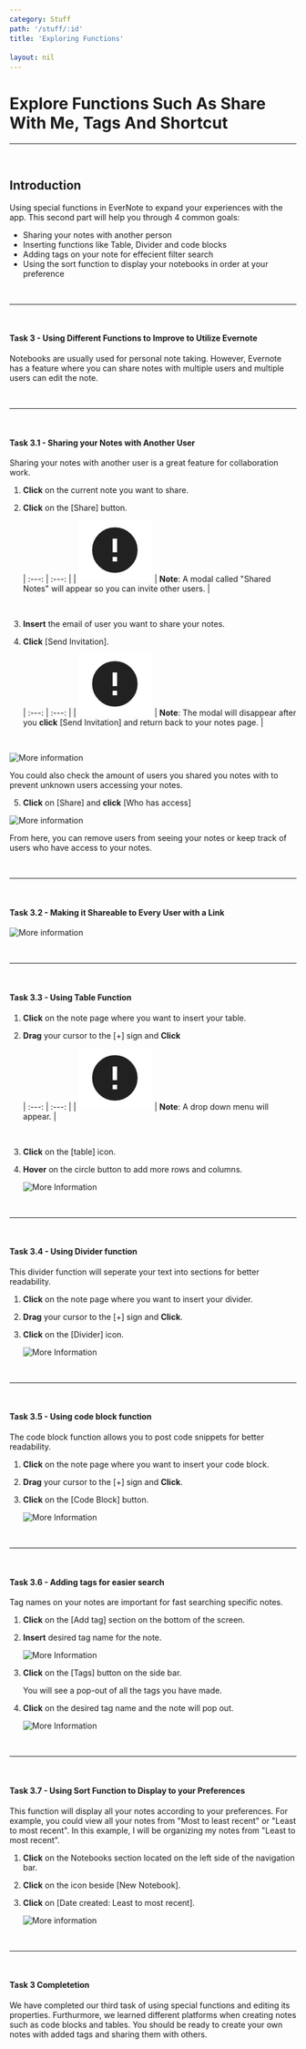 ```yaml
---
category: Stuff
path: '/stuff/:id'
title: 'Exploring Functions'

layout: nil
---
```


# Explore Functions Such As Share With Me, Tags And Shortcut

___

<br>

## Introduction

Using special functions in EverNote to expand your experiences with the app. This second part will help you through 4 common goals:

- Sharing your notes with another person
- Inserting functions like Table, Divider and code blocks
- Adding tags on your note for effecient filter search
- Using the sort function to display your notebooks in order at your preference

<br>

___

<br>

#### Task 3 - Using Different Functions to Improve to Utilize Evernote

Notebooks are usually used for personal note taking. However, Evernote has a feature where you can share notes with multiple users and multiple users can edit the note.

<br>

___

<br>

#### Task 3.1 - Sharing your Notes with Another User

Sharing your notes with another user is a great feature for collaboration work.

1. **Click** on the current note you want to share.

2. **Click** on the [Share] button.

    | :---: | :---: |
| <img src="https://raw.githubusercontent.com/SkylarZhao6/EvernoteGuide/gh-pages/images/MoreInformation.png" id="note"> | **Note**: A modal called "Shared Notes" will appear so you can invite other users. |

    <br>

3. **Insert** the email of user you want to share your notes.

4. **Click** [Send Invitation].

    | :---: | :---: |
| <img src="https://raw.githubusercontent.com/SkylarZhao6/EvernoteGuide/gh-pages/images/MoreInformation.png" id="note"> | **Note**: The modal will disappear after you **click** [Send Invitation] and return back to your notes page. |

    <br>

![More information](https://media.giphy.com/media/hTOBbJmE4MqY8DIeFM/giphy.gif)

   You could also check the amount of users you shared you notes with to prevent unknown users accessing your notes.

5. **Click** on [Share] and **click** [Who has access]

![More information](https://media.giphy.com/media/VdEBihMw9u0DZsSwhW/giphy.gif)

   From here, you can remove users from seeing your notes or keep track of users who have access to your notes.
    
<br>

___

<br>

#### Task 3.2 - Making it Shareable to Every User with a Link

   ![More information](https://media.giphy.com/media/WREsjBYlZ6maz8Ihua/giphy.gif)

<br>

___

<br>

#### Task 3.3 - Using Table Function

1. **Click** on the note page where you want to insert your table.

2. **Drag** your cursor to the [+] sign and **Click**

    | :---: | :---: |
| <img src="https://raw.githubusercontent.com/SkylarZhao6/EvernoteGuide/gh-pages/images/MoreInformation.png" id="note"> | **Note**: A drop down menu will appear. |

    <br>

3. **Click** on the [table] icon.

4. **Hover** on the circle button to add more rows and columns.

    ![More Information](https://media.giphy.com/media/Jq7PNie5WfAoX7QJnB/giphy.gif)

<br>

___

<br>

#### Task 3.4 - Using Divider function

This divider function will seperate your text into sections for better readability.

1. **Click** on the note page where you want to insert your divider.

2. **Drag** your cursor to the [+] sign and **Click**.

3. **Click** on the [Divider] icon.

    ![More Information](https://media.giphy.com/media/QxGQKoCdNcm8ncZh40/giphy.gif)

<br>

___

<br>

#### Task 3.5 - Using code block function

The code block function allows you to post code snippets for better readability.

1. **Click** on the note page where you want to insert your code block.

2. **Drag** your cursor to the [+] sign and **Click**.

3. **Click** on the [Code Block] button.

    ![More Information](https://media.giphy.com/media/SskhcftptamsAVO5f1/giphy.gif)

<br>

___

<br>

#### Task 3.6 - Adding tags for easier search

Tag names on your notes are important for fast searching specific notes.

1. **Click** on the [Add tag] section on the bottom of the screen.

2. **Insert** desired tag name for the note.

    ![More Information](https://media.giphy.com/media/lp8G2E9paNj4wEQBk0/giphy.gif)

3. **Click** on the [Tags] button on the side bar.

    You will see a pop-out of all the tags you have made.

4. **Click** on the desired tag name and the note will pop out.

    ![More Information](https://media.giphy.com/media/TEuJji4lUGEjOtHRqu/giphy.gif)

<br>

___

<br>

#### Task 3.7 - Using Sort Function to Display to your Preferences

This function will display all your notes according to your preferences.
For example, you could view all your notes from "Most to least recent" or "Least to most recent".
In this example, I will be organizing my notes from "Least to most recent".

1. **Click** on the Notebooks section located on the left side of the navigation bar.

2. **Click** on the icon beside [New Notebook].

3. **Click** on [Date created: Least to most recent].

    ![More information](https://media.giphy.com/media/h2Z4fH47HGRVRrEX0K/giphy.gif)

<br>

___

<br>

#### Task 3 Completetion

We have completed our third task of using special functions and editing its properties. Furthurmore, we learned different platforms when creating notes such as code blocks and tables. You should be ready to create your own notes with added tags and sharing them with others.
